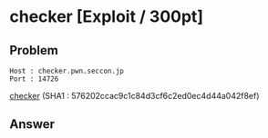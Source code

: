 # checker [Exploit / 300pt]

## Problem

```plain
Host : checker.pwn.seccon.jp
Port : 14726
```

[checker](https://github.com/AkashiSN/SECCON2016-Online-CTF/blob/master/Exploit/checker/checker) (SHA1 : 576202ccac9c1c84d3cf6c2ed0ec4d44a042f8ef)

## Answer
